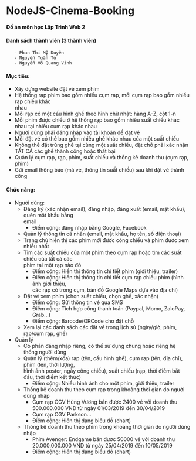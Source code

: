 # NodeJS-Cinema-Booking
   **Đồ án môn học Lập Trình Web 2**
   
 #### Danh sách thành viên (3 thành viên)
       - Phan Thị Mỹ Duyên
       - Nguyễn Tuấn Tú
       - Nguyễn Võ Quang Vinh
  #### Mục tiêu: 
  - Xây	dựng	website	đặt	vé	xem	phim
 - Hệ thống	rạp	phim	bao	gồm	nhiều	cụm	rạp,	mỗi	cụm	rạp	bao	gồm	nhiều	rạp	chiếu	khác	
nhau
- Mỗi	rạp	có	một	cấu	hình	ghế theo	hình	chữ nhật:	hàng	A-Z,	cột	1-n
- Mỗi	phim	được	chiếu	ở hệ thống	rạp	bao	gồm	nhiều	suất	chiếu	khác	nhau	tại	nhiều	cụm	
rạp	khác	nhau
- Người	dùng	phải	đăng	nhập	vào	tài	khoản	để đặt	vé
- Mỗi	đặt	vé	có	thể bao	gồm	nhiều	ghế khác	nhau	của	một	suất	chiếu
-  Không	thể đặt trùng	ghế tại	cùng	một	suất	chiếu,	đặt	chỗ phải	xác	nhận	TẤT	CẢ các	ghế
thành	công	hoặc	thất	bại
- Quản	lý	cụm	rạp,	rạp,	phim,	suất	chiếu	và	thống	kê	doanh	thu	(cụm	rạp,	phim)
- Gửi	email	thông	báo	(mã	vé,	thông	tin	suất	chiếu)	sau	khi	đặt	vé	thành	công
 #### Chức năng: 
  - Người dùng:
    - Đăng	ký (xác	nhận	email),	đăng	nhập,	đăng	xuất	(email,	mật	khẩu),	quên	mật	khẩu	bằng	
email
        - Điểm	cộng:	đăng	nhập	bằng	Google,	Facebook
    - Quản	lý	thông	tin	cá	nhân	(email,	mật	khẩu,	họ tên,	số điện	thoại)
    - Trang	chủ hiển	thị các	phim	mới	được	công	chiếu và	phim	được	xem	nhiều	nhất
    - Tìm	các suất	chiếu	của	một	phim	theo	cụm	rạp	hoặc	tìm	các	suất	chiếu	của	tất	cả các	
phim	tại	một	rạp	nào	đó
        - Điểm	cộng:	Hiển	thị thông	tin	chi	tiết	phim	(giới	thiệu,	trailer)
        - Điểm	cộng:	Hiển	thị thông	tin	chi	tiết	cụm	rạp chiếu	phim	(hình	ảnh	giới	thiệu,	
các	rạp	có	trong	cụm,	bản	đồ Google	Maps dựa	vào	địa	chỉ)
    - Đặt	vé	xem	phim (chọn	suất	chiếu,	chọn	ghế,	xác	nhận)
      - Điểm	cộng:	Gửi	thông	tin	vé	qua	SMS
      - Điểm	cộng:	Tích	hợp	cổng	thanh	toán (Paypal,	Momo,	ZaloPay,	Grab…)
      - Điểm	cộng:	Barcode/QRCode cho	đặt	chỗ
    - Xem	lại	các	danh	sách	các	đặt	vé	trong	lịch	sử (ngày/giờ,	phim,	rạp/cụm	rạp,	ghế)
- Quản	lý
    - Có	phần	đăng	nhập	riêng,	có	thể sử dụng	chung	hoặc	riêng	hệ thống	người	dùng
    - Quản	lý	(thêm/xóa)	rạp (tên,	cấu	hình	ghế),	cụm	rạp (tên,	địa	chỉ),	phim (tên,	thời	lượng,	
    hình	ảnh	poster,	ngày	công	chiếu),	suất	chiếu (rạp,	thời	điểm	bắt	đầu,	thời	điểm	kết	
    thúc)
        - Điểm	cộng:	Nhiều	hình	ảnh	cho	một	phim, giới	thiệu, trailer
     - Thống	kê	doanh	thu	theo	cụm	rạp trong	khoảng	thời	gian	do	người	dùng	nhập
          - Cụm	rạp	CGV	Hùng	Vương	bán	được	2400	vé	với	doanh	thu	500.000.000	VND	từ
          ngày	01/03/2019 đến	30/04/2019
          - Cụm	rạp	CGV	Parkson…
          - Điểm	cộng:	Hiển	thị dạng	biểu	đồ (chart)
    - Thông	kê	doanh	thu	theo	phim trong	khoảng	thời	gian	do	người	dùng	nhập
         - Phim	Avenger:	Endgame	bán	được	50000	vé	với	doanh	thu	20.000.000.000	VND	
          từ ngày	25/04/2019 đến	10/05/2019
         - Điểm	cộng:	Hiển	thị dạng	biểu	đồ (chart)
  
